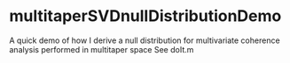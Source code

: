 # multitaperSVDnullDistributionDemo
A quick demo of how I derive a null distribution for multivariate coherence analysis performed in multitaper space
See doIt.m
